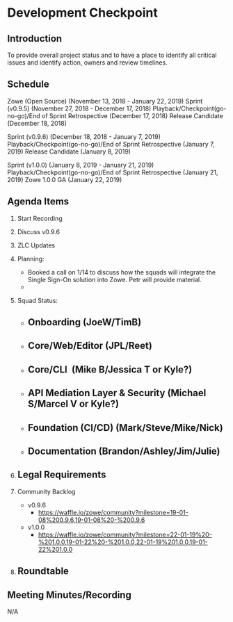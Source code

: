 # Development Checkpoint

Introduction
------------
To provide overall project status and to have a place to identify all critical issues and identify action, owners and review timelines.

Schedule
--------
Zowe (Open Source) (November 13, 2018 - January 22, 2019)
Sprint (v0.9.5) (November 27, 2018 - December 17, 2018)
Playback/Checkpoint(go-no-go)/End of Sprint Retrospective (December 17, 2018)
Release Candidate (December 18, 2018)

Sprint (v0.9.6) (December 18, 2018 - January 7, 2019)
Playback/Checkpoint(go-no-go)/End of Sprint Retrospective (January 7, 2019)
Release Candidate (January 8, 2019)

Sprint (v1.0.0) (January 8, 2019 - January 21, 2019)
Playback/Checkpoint(go-no-go)/End of Sprint Retrospective (January 21, 2019)
Zowe 1.0.0 GA (January 22, 2019)

Agenda Items
------------
1. Start Recording
2. Discuss v0.9.6
3. ZLC Updates
4. Planning:
    - Booked a call on 1/14 to discuss how the squads will integrate the Single Sign-On solution into Zowe. Petr will provide material.
    -
5. Squad Status:
    - Onboarding (JoeW/TimB)
      -
    - Core/Web/Editor (JPL/Reet)
      -
    - Core/CLI  (Mike B/Jessica T or Kyle?)
      -
    - API Mediation Layer & Security (Michael S/Marcel V or Kyle?)
      -
    - Foundation (CI/CD) (Mark/Steve/Mike/Nick)
      -
    - Documentation (Brandon/Ashley/Jim/Julie)
      -
6. Legal Requirements
    -

7. Community Backlog
    - v0.9.6
      - https://waffle.io/zowe/community?milestone=19-01-08%200.9.6,19-01-08%20-%200.9.6
    - v1.0.0
      - https://waffle.io/zowe/community?milestone=22-01-19%20-%201.0.0,19-01-22%20-%201.0.0,22-01-19%201.0.0,19-01-22%201.0.0
8. Roundtable
    -


Meeting Minutes/Recording
-------------------------
N/A
